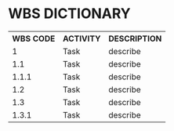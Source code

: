 # **WBS DICTIONARY**
<table>

<tr><th> WBS CODE </th><th> ACTIVITY </th><th> DESCRIPTION </th></tr>
<tr><td> 1 </th><td> Task </th><td> describe </td></tr>   
<tr><td> 1.1 </th><td> Task </th><td> describe </td></tr> 
<tr><td> 1.1.1 </th><td> Task </th><td> describe </td></tr> 
<tr><td> 1.2 </th><td> Task </th><td> describe </td></tr> 
<tr><td> 1.3 </th><td> Task </th><td> describe </td></tr> 
<tr><td> 1.3.1 </th><td> Task </th><td> describe </td></tr> 


</table>
